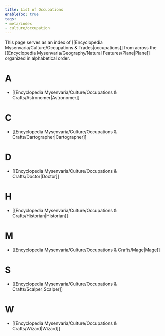```yaml
---
title: List of Occupations
enableToc: true
tags:
- meta/index
- culture/occupation
---
```


This page serves as an index of [[Encyclopedia Mysenvaria/Culture/Occupations & Trades|occupations]] from across the [[Encyclopedia Mysenvaria/Geography/Natural Features/Plane|Plane]] organized in alphabetical order.

# A
- [[Encyclopedia Mysenvaria/Culture/Occupations & Crafts/Astronomer|Astronomer]]

# C
- [[Encyclopedia Mysenvaria/Culture/Occupations & Crafts/Cartographer|Cartographer]]

# D
- [[Encyclopedia Mysenvaria/Culture/Occupations & Crafts/Doctor|Doctor]]

# H
- [[Encyclopedia Mysenvaria/Culture/Occupations & Crafts/Historian|Historian]]

# M
- [[Encyclopedia Mysenvaria/Culture/Occupations & Crafts/Mage|Mage]]

# S
- [[Encyclopedia Mysenvaria/Culture/Occupations & Crafts/Scalper|Scalper]]

# W
- [[Encyclopedia Mysenvaria/Culture/Occupations & Crafts/Wizard|Wizard]]
